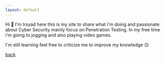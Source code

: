 ```yaml
---
layout: default
---
```


Hi :wave: I'm Irsyad here this is my site to share what i'm doing and passionate about Cyber Security mainly focus on Penetration Testing.
In my free time i'm going to jogging and also playing video games.

I'm still learning feel free to criticize me to improve my knowledge :wink:	



[back](./)
